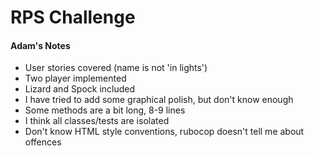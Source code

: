 # RPS Challenge

#### Adam's Notes

* User stories covered (name is not 'in lights')
* Two player implemented
* Lizard and Spock included
* I have tried to add some graphical polish, but don't know enough
* Some methods are a bit long, 8-9 lines
* I think all classes/tests are isolated
* Don't know HTML style conventions, rubocop doesn't tell me about offences
